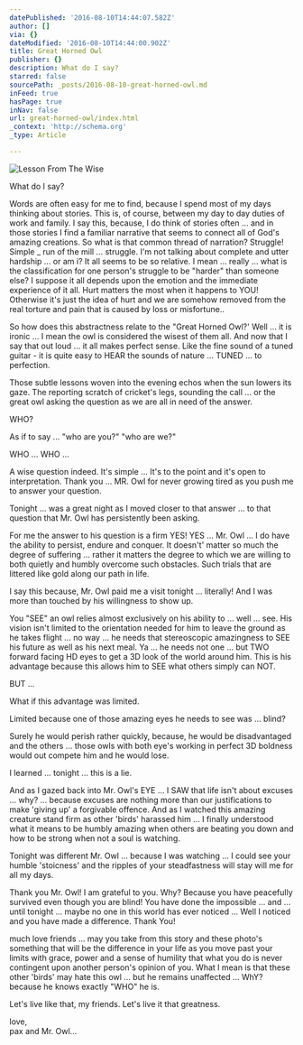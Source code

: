 ```yaml
---
datePublished: '2016-08-10T14:44:07.582Z'
author: []
via: {}
dateModified: '2016-08-10T14:44:00.902Z'
title: Great Horned Owl
publisher: {}
description: What do I say?
starred: false
sourcePath: _posts/2016-08-10-great-horned-owl.md
inFeed: true
hasPage: true
inNav: false
url: great-horned-owl/index.html
_context: 'http://schema.org'
_type: Article

---
```

![Lesson From The Wise](https://the-grid-user-content.s3-us-west-2.amazonaws.com/b4612360-aa09-45eb-a89b-3592314f5197.jpg)

What do I say?

Words are often easy for me to find, because I spend most of my days thinking about stories. This is, of course, between my day to day duties of work and family. I say this, because, I do think of stories often ... and in those stories I find a familiar narrative that seems to connect all of God's amazing creations. So what is that common thread of narration? Struggle! Simple \_ run of the mill ... struggle. I'm not talking about complete and utter hardship ... or am i? It all seems to be so relative. I mean ... really ... what is the classification for one person's struggle to be "harder" than someone else? I suppose it all depends upon the emotion and the immediate experience of it all. Hurt matters the most when it happens to YOU! Otherwise it's just the idea of hurt and we are somehow removed from the real torture and pain that is caused by loss or misfortune..

So how does this abstractness relate to the "Great Horned Owl?' Well ... it is ironic ... I mean the owl is considered the wisest of them all. And now that I say that out loud ... it all makes perfect sense. Like the fine sound of a tuned guitar - it is quite easy to HEAR the sounds of nature ... TUNED ... to perfection.

Those subtle lessons woven into the evening echos when the sun lowers its gaze. The reporting scratch of cricket's legs, sounding the call ... or the great owl asking the question as we are all in need of the answer.

WHO?

As if to say ... "who are you?" "who are we?"

WHO ... WHO ...

A wise question indeed. It's simple ... It's to the point and it's open to interpretation. Thank you ... MR. Owl for never growing tired as you push me to answer your question.

Tonight ... was a great night as I moved closer to that answer ... to that question that Mr. Owl has persistently been asking.

For me the answer to his question is a firm YES! YES ... Mr. Owl ... I do have the ability to persist, endure and conquer. It doesn't' matter so much the degree of suffering ... rather it matters the degree to which we are willing to both quietly and humbly overcome such obstacles. Such trials that are littered like gold along our path in life.

I say this because, Mr. Owl paid me a visit tonight ... literally! And I was more than touched by his willingness to show up.

You "SEE" an owl relies almost exclusively on his ability to ... well ... see. His vision isn't limited to the orientation needed for him to leave the ground as he takes flight ... no way ... he needs that stereoscopic amazingness to SEE his future as well as his next meal. Ya ... he needs not one ... but TWO forward facing HD eyes to get a 3D look of the world around him. This is his advantage because this allows him to SEE what others simply can NOT.

BUT ...

What if this advantage was limited.

Limited because one of those amazing eyes he needs to see was ... blind?

Surely he would perish rather quickly, because, he would be disadvantaged and the others ... those owls with both eye's working in perfect 3D boldness would out compete him and he would lose.

I learned ... tonight ... this is a lie.

And as I gazed back into Mr. Owl's EYE ... I SAW that life isn't about excuses ... why? ... because excuses are nothing more than our justifications to make 'giving up' a forgivable offence. And as I watched this amazing creature stand firm as other 'birds' harassed him ... I finally understood what it means to be humbly amazing when others are beating you down and how to be strong when not a soul is watching.

Tonight was different Mr. Owl ... because I was watching ... I could see your humble 'stoicness' and the ripples of your steadfastness will stay will me for all my days.

Thank you Mr. Owl! I am grateful to you. Why? Because you have peacefully survived even though you are blind! You have done the impossible ... and ... until tonight ... maybe no one in this world has ever noticed ... Well I noticed and you have made a difference. Thank You!

much love friends ... may you take from this story and these photo's something that will be the difference in your life as you move past your limits with grace, power and a sense of humility that what you do is never contingent upon another person's opinion of you. What I mean is that these other 'birds' may hate this owl ... but he remains unaffected ... WhY? because he knows exactly "WHO" he is.

Let's live like that, my friends. Let's live it that greatness.

love,  
pax and Mr. Owl...